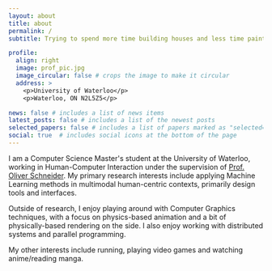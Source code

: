 ```yaml
---
layout: about
title: about
permalink: /
subtitle: Trying to spend more time building houses and less time painting walls.

profile:
  align: right
  image: prof_pic.jpg
  image_circular: false # crops the image to make it circular
  address: >
    <p>University of Waterloo</p>
    <p>Waterloo, ON N2L5Z5</p>

news: false # includes a list of news items
latest_posts: false # includes a list of the newest posts
selected_papers: false # includes a list of papers marked as "selected={true}"
social: true  # includes social icons at the bottom of the page
---
```

I am a Computer Science Master's student at the University of Waterloo, working in Human-Computer Interaction under the supervision of [Prof. Oliver Schneider](http://oliverschneider.ca). My primary research interests include applying Machine Learning methods in multimodal human-centric contexts, primarily design tools and interfaces. 

Outside of research, I enjoy playing around with Computer Graphics techniques, with a focus on physics-based animation and a bit of physically-based rendering on the side. I also enjoy working with distributed systems and parallel programming. 

My other interests include running, playing video games and watching anime/reading manga.
